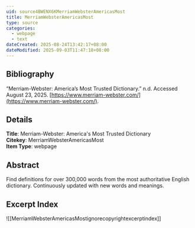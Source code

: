 ```yaml
---
uid: source4BWENX6KMerriamWebsterAmericasMost
title: MerriamWebsterAmericasMost
type: source
categories:
  - webpage
  - text
dateCreated: 2025-08-24T13:42:17+08:00
dateModified: 2025-09-03T11:47:18+08:00
---
```


## Bibliography
“Merriam-Webster: America’s Most Trusted Dictionary.” n.d. Accessed August 23, 2025. [https://www.merriam-webster.com/](https://www.merriam-webster.com/).

## Details
**Title**: Merriam-Webster: America's Most Trusted Dictionary  
**Citekey**: MerriamWebsterAmericasMost  
**Item Type**: webpage    

## Abstract
Find definitions for over 300,000 words from the most authoritative English dictionary. Continuously updated with new words and meanings.

## Excerpt Index
![[MerriamWebsterAmericasMostignorecopyrightexcerptindex]]
